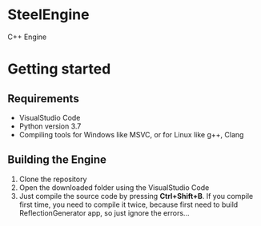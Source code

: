 # SteelEngine
C++ Engine

# Getting started
## Requirements
- VisualStudio Code
- Python version 3.7
- Compiling tools for Windows like MSVC, or for Linux like g++, Clang

## Building the Engine
1. Clone the repository
2. Open the downloaded folder using the VisualStudio Code
3. Just compile the source code by pressing **Ctrl+Shift+B**. If you compile first time, you need to compile it twice, because first need to build ReflectionGenerator app, so just ignore the errors...
